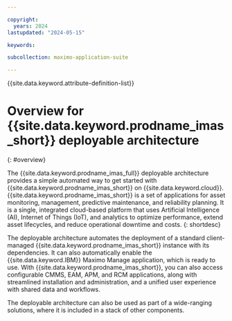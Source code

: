 ```yaml
---

copyright:
  years: 2024
lastupdated: "2024-05-15"

keywords:

subcollection: maximo-application-suite

---
```

{{site.data.keyword.attribute-definition-list}}

# Overview for {{site.data.keyword.prodname_imas_short}} deployable architecture
{: #overview}

The {{site.data.keyword.prodname_imas_full}} deployable architecture provides a simple automated way to get started with {{site.data.keyword.prodname_imas_short}} on {{site.data.keyword.cloud}}. {{site.data.keyword.prodname_imas_short}} is a set of applications for asset monitoring, management, predictive maintenance, and reliability planning. It is a single, integrated cloud-based platform that uses Artificial Intelligence (AI), Internet of Things (IoT), and analytics to optimize performance, extend asset lifecycles, and reduce operational downtime and costs.
{: shortdesc}

The deployable architecture automates the deployment of a standard client-managed {{site.data.keyword.prodname_imas_short}} instance with its dependencies. It can also automatically enable the {{site.data.keyword.IBM}} Maximo Manage application, which is ready to use. With {{site.data.keyword.prodname_imas_short}}, you can also access configurable CMMS, EAM, APM, and RCM applications, along with streamlined installation and administration, and a unified user experience with shared data and workflows.

The deployable architecture can also be used as part of a wide-ranging solutions, where it is included in a stack of other components.
